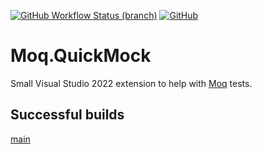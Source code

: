 [![GitHub Workflow Status (branch)](https://img.shields.io/github/workflow/status/rpbeukes/Moq.QuickMock/CI/main)](https://github.com/rpbeukes/Moq.QuickMock/actions/workflows/CI_main.yml?query=branch%3Amain+) [![GitHub](https://img.shields.io/github/license/rpbeukes/Moq.QuickMock)](https://github.com/rpbeukes/Moq.QuickMock/blob/main/LICENSE)

# Moq.QuickMock
Small Visual Studio 2022 extension to help with [Moq](https://github.com/moq/moq) tests.

## Successful builds
[main](https://github.com/rpbeukes/Moq.QuickMock/actions/workflows/CI_main.yml?query=branch%3Amain+is%3Asuccess)

